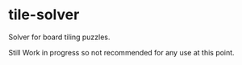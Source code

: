 tile-solver
===========
Solver for board tiling puzzles. 

Still Work in progress so not recommended for any use at this point. 
